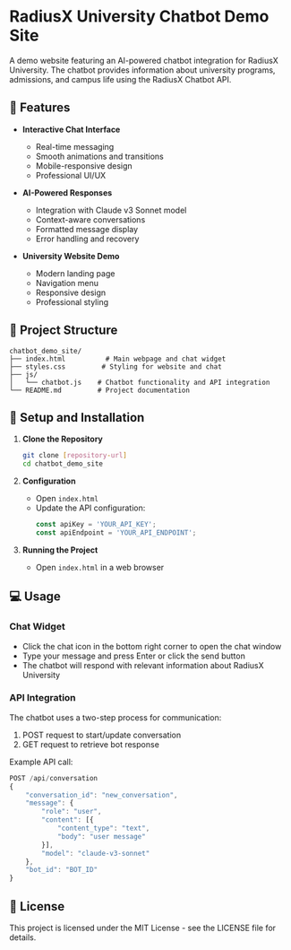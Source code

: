 # RadiusX University Chatbot Demo Site

A demo website featuring an AI-powered chatbot integration for RadiusX University. The chatbot provides information about university programs, admissions, and campus life using the RadiusX Chatbot API.

## 🚀 Features

- **Interactive Chat Interface**
  - Real-time messaging
  - Smooth animations and transitions
  - Mobile-responsive design
  - Professional UI/UX

- **AI-Powered Responses**
  - Integration with Claude v3 Sonnet model
  - Context-aware conversations
  - Formatted message display
  - Error handling and recovery

- **University Website Demo**
  - Modern landing page
  - Navigation menu
  - Responsive design
  - Professional styling

## 📁 Project Structure

```
chatbot_demo_site/
├── index.html          # Main webpage and chat widget
├── styles.css         # Styling for website and chat
├── js/
│   └── chatbot.js    # Chatbot functionality and API integration
└── README.md         # Project documentation
```

## 🔧 Setup and Installation

1. **Clone the Repository**
   ```bash
   git clone [repository-url]
   cd chatbot_demo_site
   ```

2. **Configuration**
   - Open `index.html`
   - Update the API configuration:
     ```javascript
     const apiKey = 'YOUR_API_KEY';
     const apiEndpoint = 'YOUR_API_ENDPOINT';
     ```

3. **Running the Project**
   - Open `index.html` in a web browser
 
 
## 💻 Usage

### Chat Widget

- Click the chat icon in the bottom right corner to open the chat window
- Type your message and press Enter or click the send button
- The chatbot will respond with relevant information about RadiusX University

### API Integration

The chatbot uses a two-step process for communication:
1. POST request to start/update conversation
2. GET request to retrieve bot response

Example API call:
```javascript
POST /api/conversation
{
    "conversation_id": "new_conversation",
    "message": {
        "role": "user",
        "content": [{
            "content_type": "text",
            "body": "user message"
        }],
        "model": "claude-v3-sonnet"
    },
    "bot_id": "BOT_ID"
}
```

## 📄 License

This project is licensed under the MIT License - see the LICENSE file for details.

